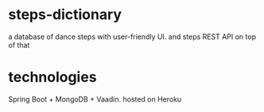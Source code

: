 # steps-dictionary
a database of dance steps with user-friendly UI. and steps REST API on top of that

# technologies
Spring Boot + MongoDB + Vaadin. hosted on Heroku
